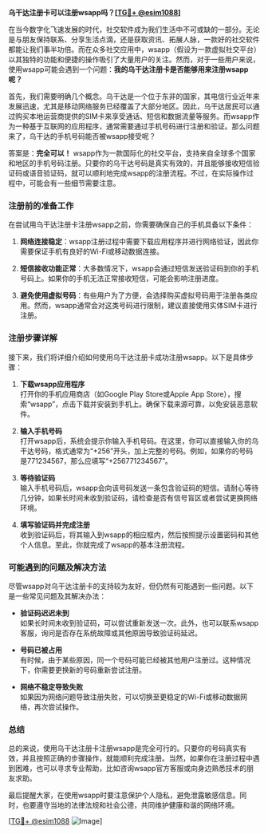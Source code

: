 **乌干达注册卡可以注册wsapp吗？[[TG💪+ @esim1088](https://t.me/s/esim1088)]**

在当今数字化飞速发展的时代，社交软件成为我们生活中不可或缺的一部分。无论是与朋友保持联系、分享生活点滴，还是获取资讯、拓展人脉，一款好的社交软件都能让我们事半功倍。而在众多社交应用中，wsapp（假设为一款虚拟社交平台）以其独特的功能和便捷的操作吸引了大量用户的关注。然而，对于一些用户来说，使用wsapp可能会遇到一个问题：**我的乌干达注册卡是否能够用来注册wsapp呢？**

首先，我们需要明确几个概念。乌干达是一个位于东非的国家，其电信行业近年来发展迅速，尤其是移动网络服务已经覆盖了大部分地区。因此，乌干达居民可以通过购买本地运营商提供的SIM卡来享受通话、短信和数据流量等服务。而wsapp作为一种基于互联网的应用程序，通常需要通过手机号码进行注册和验证。那么问题来了，乌干达的手机号码能否被wsapp接受呢？

答案是：**完全可以！** wsapp作为一款国际化的社交平台，支持来自全球多个国家和地区的手机号码注册。只要你的乌干达号码是真实有效的，并且能够接收短信验证码或语音验证码，就可以顺利地完成wsapp的注册流程。不过，在实际操作过程中，可能会有一些细节需要注意。

### 注册前的准备工作

在尝试用乌干达注册卡注册wsapp之前，你需要确保自己的手机具备以下条件：

1. **网络连接稳定**：wsapp注册过程中需要下载应用程序并进行网络验证，因此你需要保证手机有良好的Wi-Fi或移动数据连接。
   
2. **短信接收功能正常**：大多数情况下，wsapp会通过短信发送验证码到你的手机号码上。如果你的手机无法正常接收短信，可能会影响注册进度。

3. **避免使用虚拟号码**：有些用户为了方便，会选择购买虚拟号码用于注册各类应用。然而，wsapp通常会对这类号码进行限制，建议直接使用实体SIM卡进行注册。

### 注册步骤详解

接下来，我们将详细介绍如何使用乌干达注册卡成功注册wsapp。以下是具体步骤：

1. **下载wsapp应用程序**  
   打开你的手机应用商店（如Google Play Store或Apple App Store），搜索“wsapp”，点击下载并安装到手机上。确保下载来源可靠，以免安装恶意软件。

2. **输入手机号码**  
   打开wsapp后，系统会提示你输入手机号码。在这里，你可以直接输入你的乌干达号码，格式通常为“+256”开头，加上完整的号码。例如，如果你的号码是771234567，那么应填写“+256771234567”。

3. **等待验证码**  
   输入手机号码后，wsapp会向该号码发送一条包含验证码的短信。请耐心等待几分钟，如果长时间未收到验证码，请检查是否有信号盲区或者尝试更换网络环境。

4. **填写验证码并完成注册**  
   收到验证码后，将其输入到wsapp的相应框内，然后按照提示设置密码和其他个人信息。至此，你就完成了wsapp的基本注册流程。

### 可能遇到的问题及解决方法

尽管wsapp对乌干达注册卡的支持较为友好，但仍然有可能遇到一些问题。以下是一些常见问题及其解决办法：

- **验证码迟迟未到**  
  如果长时间未收到验证码，可以尝试重新发送一次。此外，也可以联系wsapp客服，询问是否存在系统故障或其他原因导致验证码延迟。

- **号码已被占用**  
  有时候，由于某些原因，同一个号码可能已经被其他用户注册过。这种情况下，你需要更换新的号码重新尝试注册。

- **网络不稳定导致失败**  
  如果因为网络问题导致注册失败，可以切换至更稳定的Wi-Fi或移动数据网络，再次尝试操作。

### 总结

总的来说，使用乌干达注册卡注册wsapp是完全可行的。只要你的号码真实有效，并且按照正确的步骤操作，就能顺利完成注册。当然，如果你在注册过程中遇到困难，也可以寻求专业帮助，比如咨询wsapp官方客服或向身边熟悉技术的朋友求助。

最后提醒大家，在使用wsapp时要注意保护个人隐私，避免泄露敏感信息。同时，也要遵守当地的法律法规和社会公德，共同维护健康和谐的网络环境。

[[TG💪+ @esim1088](https://t.me/s/esim1088) ![Image](https://i.postimg.cc/4NQfJmqS/Snipaste-2025-05-13-00-14-12.png)]
